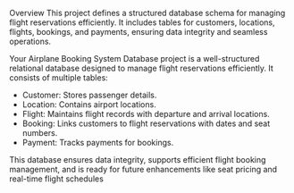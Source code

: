 Overview
This project defines a structured database schema for managing flight reservations efficiently. It includes tables for customers, locations, flights, bookings, and payments, ensuring data integrity and seamless operations.

Your Airplane Booking System Database project is a well-structured relational database designed to manage flight reservations efficiently. It consists of multiple tables:
- Customer: Stores passenger details.
- Location: Contains airport locations.
- Flight: Maintains flight records with departure and arrival locations.
- Booking: Links customers to flight reservations with dates and seat numbers.
- Payment: Tracks payments for bookings.

This database ensures data integrity, supports efficient flight booking management, and is ready for future enhancements like seat pricing and real-time flight schedules
